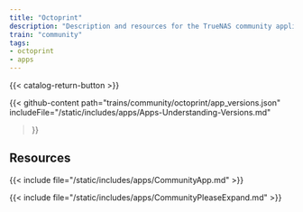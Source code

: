 ```yaml
---
title: "Octoprint"
description: "Description and resources for the TrueNAS community application called Octoprint."
train: "community"
tags:
- octoprint
- apps
---
```


{{< catalog-return-button >}}

{{< github-content 
    path="trains/community/octoprint/app_versions.json"
	includeFile="/static/includes/apps/Apps-Understanding-Versions.md"
>}}

## Resources

{{< include file="/static/includes/apps/CommunityApp.md" >}}

{{< include file="/static/includes/apps/CommunityPleaseExpand.md" >}}

<!--
<div class="docs-sections">

{{< doc-card title="<appname> Deployments" link="/resources/"
descr="How to deploy and configure the <appname> app." >}}

</div>
-->
